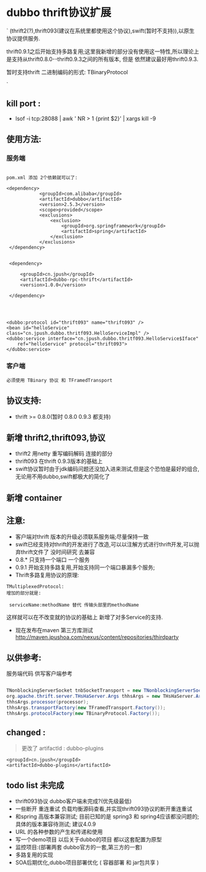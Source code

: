# dubbo thrift协议扩展
`
(thrift2(?),thrift093(建议在系统里都使用这个协议),swift(暂时不支持)),以原生协议提供服务.

thrift0.9.1之后开始支持多路复用;这里我新增的部分没有使用这一特性,所以理论上是支持从thrift0.8.0--thrift0.9.3之间的所有版本,
但是 依然建议最好用thrift0.9.3.

暂时支持thrift 二进制编码的形式: TBinaryProtocol

`
## kill port :
* lsof -i tcp:28088 | awk ' NR > 1 {print $2}' | xargs kill -9


## 使用方法:

### 服务端
```

pom.xml 添加 2个依赖就可以了:

<dependency>
            <groupId>com.alibaba</groupId>
            <artifactId>dubbo</artifactId>
            <version>2.5.3</version>
            <scope>provided</scope>
            <exclusions>
                <exclusion>
                    <groupId>org.springframework</groupId>
                    <artifactId>spring</artifactId>
                </exclusion>
            </exclusions>
 </dependency>


 <dependency>

     <groupId>cn.jpush</groupId>
     <artifactId>dubbo-rpc-thrift</artifactId>
     <version>1.0.0</version>

 </dependency>




<dubbo:protocol id="thrift093" name="thrift093" />
<bean id="helloService" class="cn.jpush.dubbo.thritf093.HelloServiceImpl" />
<dubbo:service interface="cn.jpush.dubbo.thritf093.HelloService$Iface"
	ref="helloService" protocol="thrift093">
</dubbo:service>
```
### 客户端
`必须使用 TBinary 协议 和 TFramedTransport `


## 协议支持:
* thrift >= 0.8.0(暂时 0.8.0  0.9.3 都支持)

## 新增 thrift2,thrift093,协议
* thrift2 用netty 重写编码解码 连接的部分
* thrift093 在thrift 0.9.3版本的基础上
* swift协议暂时由于jdk编码问题还没加入进来测试,但是这个恐怕是最好的组合,无论用不用dubbo,swift都极大的简化了

## 新增 container

## 注意:

* 客户端对thrift 版本的升级必须联系服务端;尽量保持一致
* swift已经支持对thrift的开发进行了改造,可以以注解方式进行thrift开发,可以抛弃thrift文件了
没时间研究 去兼容
* 0.8.* 只支持一个端口 一个服务
* 0.9.1 开始支持多路复用,开始支持同一个端口暴漏多个服务;
* Thrift多路复用协议的原理:

```
TMultiplexedProtocol:
增加的部分就是:

 serviceName:methodName 替代 传输头部里的methodName

```
这样就可以在不改变就的协议的基础上 新增了对多Service的支持.


* 现在发布在maven 第三方库测试 http://maven.jpushoa.com/nexus/content/repositories/thirdparty



## 以供参考:
服务端代码   供写客户端参考
```java

TNonblockingServerSocket tnbSocketTransport = new TNonblockingServerSocket(port);
org.apache.thrift.server.THsHaServer.Args thhsArgs = new THsHaServer.Args(tnbSocketTransport);
thhsArgs.processor(processor);
thhsArgs.transportFactory(new TFramedTransport.Factory());
thhsArgs.protocolFactory(new TBinaryProtocol.Factory());


```


## changed :

> 更改了 artifactId : dubbo-plugins

    <groupId>cn.jpush</groupId>
    <artifactId>dubbo-plugins</artifactId>

## todo list 未完成
* thrift093协议 dubbo客户端未完成?(优先级最低)
* 一些断开 重连重试 负载均衡源码查看,并实现thrift093协议的断开重连重试
* 和spring 高版本兼容测试; 目前已知的是 spring3 和 spring4应该都没问题的;具体的版本兼容待测试; 建议4.0.9
* URL 的各种参数的产生和传递和使用
* 写一个demo项目 以后关于dubbo的项目 都以这套配置为原型
* 监控项目:(部署两套 dubbo官方的一套,第三方的一套)
* 多路复用的实现
* SOA后期优化,dubbo项目部署优化 ( 容器部署 和 jar包共享 )